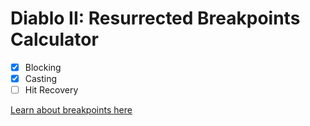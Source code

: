 # Diablo II: Resurrected Breakpoints Calculator

- [x] Blocking
- [x] Casting
- [ ] Hit Recovery

[Learn about breakpoints here](https://d2.maxroll.gg/resources/breakpoints-animations)

